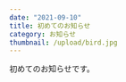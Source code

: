 ```yaml
---
date: "2021-09-10"
title: 初めてのお知らせ
category: お知らせ
thumbnail: /upload/bird.jpg
---
```


初めてのお知らせです。

